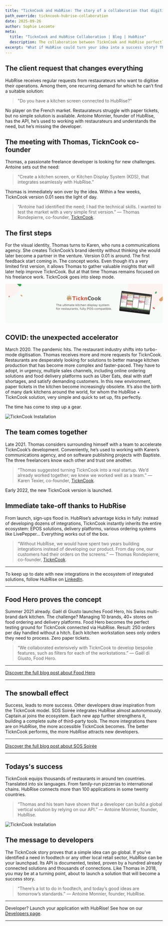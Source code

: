 ```yaml
---
title: "TicknCook and HubRise: The story of a collaboration that digitises restaurant kitchens"
path_override: tickncook-hubrise-collaboration
date: 2025-09-26
author: Sophie Lecomte
meta:
  title: "TicknCook and HubRise Collaboration | Blog | HubRise"
  description: The collaboration between TicknCook and HubRise perfectly illustrates how the HubRise ecosystem enables developers to create innovative solutions.
excerpt: "What if HubRise could turn your idea into a success story? That’s exactly what happened to Thomas in 2018. A client request, the HubRise API, a few weeks of development… and the TicknCook Kitchen Display System (KDS) was born. Today, this collaboration perfectly shows how the HubRise ecosystem enables developers to build solutions that accelerate the digitisation of the restaurant industry."
---
```


## The client request that changes everything
HubRise receives regular requests from restaurateurs who want to digitise their operations. Among them, one recurring demand for which he can’t find a suitable solution:

> "Do you have a kitchen screen connected to HubRise?"

No player on the French market. Restaurateurs struggle with paper tickets, but no simple solution is available.
Antoine Monnier, founder of HubRise, has the API, he’s used to working with restaurateurs and understands the need, but he’s missing the developer.

## The meeting with Thomas, TicknCook co-founder
Thomas, a passionate freelance developer is looking for new challenges. Antoine sets out the need:

> “Create a kitchen screen, or Kitchen Display System (KDS), that integrates seamlessly with HubRise.”

Thomas is immediately won over by the idea. Within a few weeks, TicknCook version 0.01 sees the light of day.

> “Antoine had identified the need; I had the technical skills. I wanted to test the market with a very simple first version.” — Thomas Rondepierre, co-founder, [TicknCook](https://tickncook.com/en/).

## The first steps
For the visual identity, Thomas turns to Karen, who runs a communications agency. She creates TicknCook’s brand identity without thinking she would later become a partner in the venture.
Version 0.01 is around. The first feedback start coming in. The concept works. Even though it’s a very limited first version, it allows Thomas to gather valuable insights that will later help improve TicknCook.
But at that time Thomas remains focused on his freelance work. TicknCook goes into sleep mode.

![Identité visual identity by Karen Texier](../images/004_tickncook_banner.png)

## COVID: the unexpected accelerator
March 2020. The pandemic hits. The restaurant industry shifts into turbo-mode digitisation. Thomas receives more and more requests for TicknCook.
Restaurants are desperately looking for solutions to better manage kitchen production that has become more complex and faster-paced. They have to adopt, in urgency, multiple sales channels, including online ordering solutions and food delivery platforms such as Uber Eats, deal with staff shortages, and satisfy demanding customers. In this new environment, paper tickets in the kitchen become increasingly obsolete. It’s also the birth of many dark kitchens around the world, for whom the HubRise + TicknCook solution, very simple and quick to set up, fits perfectly.

The time has come to step up a gear.

![TicknCook Installation](../images/001_tickncook_on_wall.png)


## The team comes together
Late 2021. Thomas considers surrounding himself with a team to accelerate TicknCook’s development. Conveniently, he’s used to working with Karen’s communications agency, and on software publishing projects with Baptiste. The three freelancers know each other and trust one another.

> “Thomas suggested turning TicknCook into a real startup. We’d already worked together; we knew we worked well as a team.” — Karen Texier, co-founder, [TicknCook](https://tickncook.com/en/).

Early 2022, the new TicknCook version is launched.

## Immediate take-off thanks to HubRise
From launch, sign-ups flood in. HubRise’s advantage kicks in fully: instead of developing dozens of integrations, TicknCook instantly inherits the entire ecosystem: EPOS solutions, delivery platforms, various ordering systems like LivePepper… Everything works out of the box.

> “Without HubRise, we would have spent two years building integrations instead of developing our product. From day one, our customers had their orders on the screens.” — Thomas Rondepierre, co-founder, [TicknCook](https://tickncook.com/en/).

___

To keep up to date with new integrations in the ecosystem of integrated solutions, follow HubRise on [LinkedIn](https://www.linkedin.com/company/hubrise).

___

## Food Hero proves the concept
Summer 2021 already. Gaël di Giusto launches Food Hero, his Swiss multi-brand dark kitchen. The challenge? Managing 10 brands, 40+ stores on food ordering and delivery platforms.
Food Hero becomes the perfect testing ground for TicknCook connected via HubRise.
Result: 250 orders per day handled without a hitch. Each kitchen workstation sees only orders they need to process. Zero paper tickets.

> “We collaborated extensively with TicknCook to develop bespoke features, such as filters for each of the workstations.” — Gaël di Giusto, Food Hero.

----

[Discover the full blog post about Food Hero](https://www.hubrise.com/blog/dark-kitchen-food-hero)

----

## The snowball effect
Success, leads to more success. Other developers draw inspiration from the TicknCook model.
SOS Soirée integrates HubRise almost autonomously. Captain.ai joins the ecosystem. Each new app further strengthens it, building a complete suite of third-party tools.
The more integrations there are on HubRise, the more accessible TicknCook becomes. The better TicknCook performs, the more HubRise attracts new developers.

----

[Discover the full blog post about SOS Soirée](https://www.hubrise.com/blog/sos-soiree)

----

## Todays's success
TicknCook equips thousands of restaurants in around ten countries. Translated into six languages. From family-run pizzerias to international chains.
HubRise connects more than 100 applications in some twenty countries.

> “Thomas and his team have shown that a developer can build a global vertical solution by relying on our API.” — Antoine Monnier, founder, HubRise.

![TicknCook Installation](../images/003_tickncook_or_paper.png)

## The message to developers
The TicknCook story proves that a simple idea can go global. If you’ve identified a need in foodtech or any other local retail sector, HubRise can be your launchpad. Its API is documented, tested, proven by a hundred already connected solutions and thousands of connections.
Like Thomas in 2018, you may be at a turning point, about to launch a solution that will become a success story.

> “There’s a lot to do in foodtech, and today’s good ideas are tomorrow’s standards.” — Antoine Monnier, founder, HubRise.

---

Developer? Launch your application with HubRise!
See how on our [Developers page](/developers).

---
